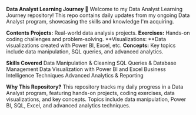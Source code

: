 **Data Analyst Learning Journey 🚀**
Welcome to my Data Analyst Learning Journey repository! This repo contains daily updates from my ongoing Data Analyst program, showcasing the skills and knowledge I'm acquiring.

**Contents**
**Projects:** Real-world data analysis projects.
**Exercises:** Hands-on coding challenges and problem-solving.
**Visualizations: **Data visualizations created with Power BI, Excel, etc.
**Concepts:** Key topics include data manipulation, SQL queries, and advanced analytics.

**Skills Covered**
Data Manipulation & Cleaning
SQL Queries & Database Management
Data Visualization with Power BI and Excel
Business Intelligence Techniques
Advanced Analytics & Reporting

**Why This Repository?**
This repository tracks my daily progress in a Data Analyst program, featuring hands-on projects, coding exercises, data visualizations, and key concepts. Topics include data manipulation, Power BI, SQL, Excel, and advanced analytics techniques.

